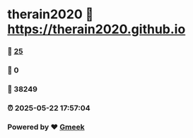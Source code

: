 # therain2020 :link: https://therain2020.github.io 
### :page_facing_up: [25](https://therain2020.github.io/tag.html) 
### :speech_balloon: 0 
### :hibiscus: 38249 
### :alarm_clock: 2025-05-22 17:57:04 
### Powered by :heart: [Gmeek](https://github.com/Meekdai/Gmeek)
